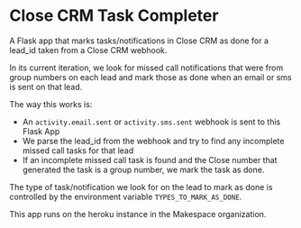 # Close CRM Task Completer

A Flask app that marks tasks/notifications in Close CRM as done for a lead_id taken from a Close CRM webhook.

In its current iteration, we look for missed call notifications that were from group numbers on each lead and mark those as done when an email or sms is sent on that lead.

The way this works is:
 - An `activity.email.sent` or `activity.sms.sent` webhook is sent to this Flask App
 - We parse the lead_id from the webhook and try to find any incomplete missed call tasks for that lead
 - If an incomplete missed call task is found and the Close number that generated the task is a group number, we mark the task as done. 

 The type of task/notification we look for on the lead to mark as done is controlled by the environment variable `TYPES_TO_MARK_AS_DONE`.
 
 This app runs on the heroku instance in the Makespace organization.
